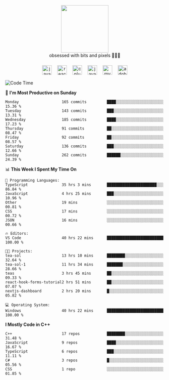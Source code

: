 


  <div align="center">
    
   <img src = "https://i.postimg.cc/W1R4TF4j/d6kpuve-c97567cf-518b-4b86-a271-5c89d88d22f7.gif"  width=150px height=150px />
 </div>

<div align="center">
  obsessed with bits and pixels 🧑‍💻🎨
</div>

  ###
<div align="center">
 <img src="https://cdn.jsdelivr.net/gh/devicons/devicon/icons/javascript/javascript-original.svg" height="30" alt="javascript logo"  />
  <img width="10" />
  <img src="https://cdn.jsdelivr.net/gh/devicons/devicon/icons/react/react-original.svg" height="30" alt="react logo"  />
  <img width="10" />
   <!--<img src="https://cdn.jsdelivr.net/gh/devicons/devicon/icons/nodejs/nodejs-original.svg" height="30" alt="nodejs logo"  />
  <img width="10" />
 <img src="https://cdn.jsdelivr.net/gh/devicons/devicon/icons/flutter/flutter-original.svg" height="30" alt="flutter logo"  />
 <img width="10" />-->
  <img src="https://cdn.jsdelivr.net/gh/devicons/devicon/icons/cplusplus/cplusplus-original.svg" height="30" alt="cpluplus logo"  />
  <img width="10" />
  <img src="https://cdn.jsdelivr.net/gh/devicons/devicon/icons/java/java-original.svg" height="30" alt="java logo"  />
  <img width="10" />
  <img src="https://skillicons.dev/icons?i=mysql" height="30" alt="mysql logo"  />
  <img width="10" />
  <img src="https://skillicons.dev/icons?i=pr" height="30" alt="adobepremierepro logo"  />
</div>

<!--START_SECTION:waka-->
![Code Time](http://img.shields.io/badge/Code%20Time-327%20hrs%203%20mins-blue)

📅 **I'm Most Productive on Sunday** 

```text
Monday                   165 commits         ████░░░░░░░░░░░░░░░░░░░░░   15.36 % 
Tuesday                  143 commits         ███░░░░░░░░░░░░░░░░░░░░░░   13.31 % 
Wednesday                185 commits         ████░░░░░░░░░░░░░░░░░░░░░   17.23 % 
Thursday                 91 commits          ██░░░░░░░░░░░░░░░░░░░░░░░   08.47 % 
Friday                   92 commits          ██░░░░░░░░░░░░░░░░░░░░░░░   08.57 % 
Saturday                 136 commits         ███░░░░░░░░░░░░░░░░░░░░░░   12.66 % 
Sunday                   262 commits         ██████░░░░░░░░░░░░░░░░░░░   24.39 % 
```


📊 **This Week I Spent My Time On** 

```text
💬 Programming Languages: 
TypeScript               35 hrs 3 mins       ██████████████████████░░░   86.84 % 
JavaScript               4 hrs 25 mins       ███░░░░░░░░░░░░░░░░░░░░░░   10.96 % 
Other                    19 mins             ░░░░░░░░░░░░░░░░░░░░░░░░░   00.81 % 
CSS                      17 mins             ░░░░░░░░░░░░░░░░░░░░░░░░░   00.72 % 
JSON                     16 mins             ░░░░░░░░░░░░░░░░░░░░░░░░░   00.66 % 

🔥 Editors: 
VS Code                  40 hrs 22 mins      █████████████████████████   100.00 % 

🐱‍💻 Projects: 
tea-sol                  13 hrs 10 mins      ████████░░░░░░░░░░░░░░░░░   32.64 % 
tea-sol-1                11 hrs 34 mins      ███████░░░░░░░░░░░░░░░░░░   28.66 % 
teas                     3 hrs 45 mins       ██░░░░░░░░░░░░░░░░░░░░░░░   09.33 % 
react-hook-forms-tutorial2 hrs 51 mins       ██░░░░░░░░░░░░░░░░░░░░░░░   07.07 % 
nextjs-dashboard         2 hrs 20 mins       █░░░░░░░░░░░░░░░░░░░░░░░░   05.82 % 

💻 Operating System: 
Windows                  40 hrs 22 mins      █████████████████████████   100.00 % 
```

**I Mostly Code in C++** 

```text
C++                      17 repos            ████████░░░░░░░░░░░░░░░░░   31.48 % 
JavaScript               9 repos             ████░░░░░░░░░░░░░░░░░░░░░   16.67 % 
TypeScript               6 repos             ███░░░░░░░░░░░░░░░░░░░░░░   11.11 % 
C#                       3 repos             █░░░░░░░░░░░░░░░░░░░░░░░░   05.56 % 
CSS                      1 repo              ░░░░░░░░░░░░░░░░░░░░░░░░░   01.85 % 
```




<!--END_SECTION:waka-->
